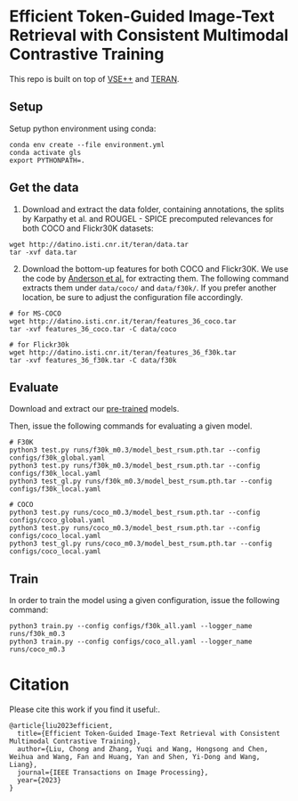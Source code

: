 # Efficient Token-Guided Image-Text Retrieval with Consistent Multimodal Contrastive Training

This repo is built on top of [VSE++](https://github.com/fartashf/vsepp) and [TERAN](https://github.com/mesnico/TERAN).

## Setup

Setup python environment using conda:
```
conda env create --file environment.yml
conda activate gls
export PYTHONPATH=.
```

## Get the data
1. Download and extract the data folder, containing annotations, the splits by Karpathy et al. and ROUGEL - SPICE precomputed relevances for both COCO and Flickr30K datasets:

```
wget http://datino.isti.cnr.it/teran/data.tar
tar -xvf data.tar
```

2. Download the bottom-up features for both COCO and Flickr30K. We use the code by [Anderson et al.](https://github.com/peteanderson80/bottom-up-attention) for extracting them.
The following command extracts them under `data/coco/` and `data/f30k/`. If you prefer another location, be sure to adjust the configuration file accordingly.
```
# for MS-COCO
wget http://datino.isti.cnr.it/teran/features_36_coco.tar
tar -xvf features_36_coco.tar -C data/coco

# for Flickr30k
wget http://datino.isti.cnr.it/teran/features_36_f30k.tar
tar -xvf features_36_f30k.tar -C data/f30k
```

## Evaluate
Download and extract our [pre-trained](https://drive.google.com/file/d/1YYodEraINdJOUg9kSZ9te9qu9Q96MeQU/view?usp=sharing) models.

Then, issue the following commands for evaluating a given model.
```
# F30K
python3 test.py runs/f30k_m0.3/model_best_rsum.pth.tar --config configs/f30k_global.yaml
python3 test.py runs/f30k_m0.3/model_best_rsum.pth.tar --config configs/f30k_local.yaml
python3 test_gl.py runs/f30k_m0.3/model_best_rsum.pth.tar --config configs/f30k_local.yaml

# COCO
python3 test.py runs/coco_m0.3/model_best_rsum.pth.tar --config configs/coco_global.yaml
python3 test.py runs/coco_m0.3/model_best_rsum.pth.tar --config configs/coco_local.yaml
python3 test_gl.py runs/coco_m0.3/model_best_rsum.pth.tar --config configs/coco_local.yaml
```

## Train
In order to train the model using a given configuration, issue the following command:
```
python3 train.py --config configs/f30k_all.yaml --logger_name runs/f30k_m0.3
python3 train.py --config configs/coco_all.yaml --logger_name runs/coco_m0.3
```

# Citation

Please cite this work if you find it useful:.

```
@article{liu2023efficient,
  title={Efficient Token-Guided Image-Text Retrieval with Consistent Multimodal Contrastive Training},
  author={Liu, Chong and Zhang, Yuqi and Wang, Hongsong and Chen, Weihua and Wang, Fan and Huang, Yan and Shen, Yi-Dong and Wang, Liang},
  journal={IEEE Transactions on Image Processing},
  year={2023}
}
```

